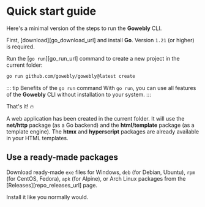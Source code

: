 # Quick start guide

Here's a minimal version of the steps to run the **Gowebly** CLI.

<!--@include: ../parts/block_cant-find-answer.md-->

First, [download][go_download_url] and install **Go**. Version `1.21` (or higher) is required.

Run the [`go run`][go_run_url] command to create a new project in the current folder:

``` bash
go run github.com/gowebly/gowebly@latest create
```

::: tip Benefits of the `go run` command
With `go run`, you can use all features of the **Gowebly** CLI without installation to your system.
:::

That's it! :fire:

A web application has been created in the current folder. It will use the **net/http** package (as a Go backend) and the **html/template** package (as a template engine). The **htmx** and **hyperscript** packages are already available in your HTML templates.

## Use a ready-made packages

Download ready-made `exe` files for Windows, `deb` (for Debian, Ubuntu), `rpm` (for CentOS, Fedora), `apk` (for Alpine), or Arch Linux packages from the [Releases][repo_releases_url] page.

Install it like you normally would.

<!--@include: ../parts/links.md-->